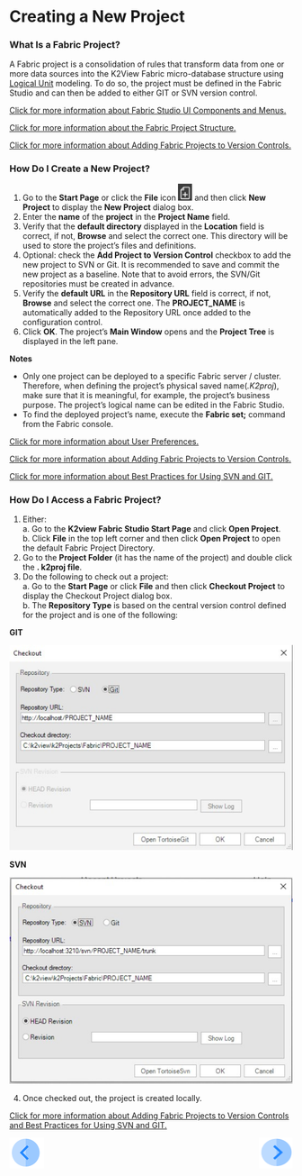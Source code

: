 # Creating a New Project

### What Is a Fabric Project?
A Fabric project is a consolidation of rules that transform data from one or more data sources into the K2View Fabric micro-database structure using [Logical Unit](/articles/03_logical_units/01_LU_overview.md) modeling. To do so, the project must be defined in the Fabric Studio and can then be added to either GIT or SVN version control. 

[Click for more information about Fabric Studio UI Components and Menus.](/articles/04_fabric_studio/01_UI_components_and_menus.md)

[Click for more information about the Fabric Project Structure.](/articles/04_fabric_studio/08_fabric_project_tree.md)

[Click for more information about Adding Fabric Projects to Version Controls.](/articles/04_fabric_studio/06_adding_fabric_projects_to_version_control.md)



### How Do I Create a New Project?

1. Go to the **Start Page** or click the **File** icon <img src="/articles/04_fabric_studio/images/04_05_01%20New%20Project%20icon.jpg" alt="drawing" width="25"/> and then click **New Project** to display the **New Project** dialog box.
2. Enter the **name** of the **project** in the **Project Name** field. 
3. Verify that the **default directory** displayed in the **Location** field is correct, if not, **Browse** and select the correct one. This directory will be used to store the project’s files and definitions.
4. Optional: check the **Add Project to Version Control** checkbox to add the new project to SVN or Git. It is recommended to save and commit the new project as a baseline.
Note that to avoid errors, the SVN/Git repositories must be created in advance.  
5. Verify the **default URL** in the **Repository URL** field is correct, if not, **Browse** and select the correct one. The **PROJECT_NAME** is automatically added to the Repository URL once added to the configuration control. 
6. Click **OK**. The project’s **Main Window** opens and the **Project Tree** is displayed in the left pane. 


**Notes**
* Only one project can be deployed to a specific Fabric server / cluster. Therefore, when defining the project’s physical saved name(*.K2proj*), make sure that it is meaningful, for example, the project’s business purpose.  The project’s logical name can be edited in the Fabric Studio. 
* To find the deployed project’s name, execute the **Fabric set;** command from the Fabric console.
 
[Click for more information about User Preferences.](/articles/04_fabric_studio/04_user_preferences.md)

[Click for more information about Adding Fabric Projects to Version Controls.](/articles/04_fabric_studio/06_adding_fabric_projects_to_version_control.md)

[Click for more information about Best Practices for Using SVN and GIT.](/articles/04_fabric_studio/07_best_practices_for_working_with_GIT_and_SVN.md)

### How Do I Access a Fabric Project?

1. Either:\
   a. Go to the **K2view Fabric Studio Start Page** and click **Open Project**.\
   b. Click **File** in the top left corner and then click **Open Project** to open the default Fabric Project Directory.     
2. Go to the **Project Folder** (it has the name of the project) and double click the **. k2proj file**.
3. Do the following to check out a project:\
   a. Go to the **Start Page** or click **File** and then click **Checkout Project** to display the Checkout Project dialog box.\
   b. The **Repository Type** is based on the central version control defined for the project and is one of the following:

**GIT**

![image](/articles/04_fabric_studio/images/04_05_02%20GIT.jpg)


**SVN** 

![image](/articles/04_fabric_studio/images/04_05_03%20SVN.jpg)

4. Once checked out, the project is created locally.

[Click for more information about Adding Fabric Projects to Version Controls and Best Practices for Using SVN and GIT.](/articles/04_fabric_studio/06_adding_fabric_projects_to_version_control.md)

 
[![Previous](/articles/images/Previous.png)](/articles/04_fabric_studio/04_user_preferences.md)[<img align="right" width="60" height="54" src="/articles/images/Next.png">](/articles/04_fabric_studio/06_adding_fabric_projects_to_version_control.md)


